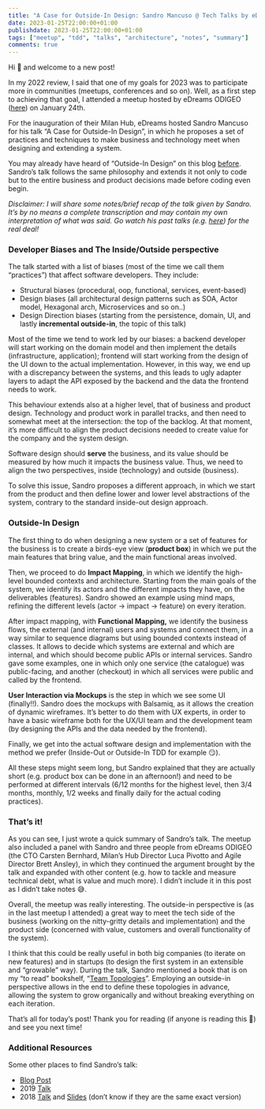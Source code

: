 ```yaml
---
title: "A Case for Outside-In Design: Sandro Mancuso @ Tech Talks by eDreams ODIGEO"
date: 2023-01-25T22:00:00+01:00
publishdate: 2023-01-25T22:00:00+01:00
tags: ["meetup", "tdd", "talks", "architecture", "notes", "summary"]
comments: true
---
```


Hi 👋 and welcome to a new post!

In my 2022 review, I said that one of my goals for 2023 was to participate more in communities (meetups, conferences and so on). Well, as a first step to achieving that goal, I attended a meetup hosted by eDreams ODIGEO ([here](https://www.eventbrite.com/e/tech-talks-by-edreams-odigeo-milan-hub-inauguration-special-edition-tickets-493515075877)) on January 24th.

For the inauguration of their Milan Hub, eDreams hosted Sandro Mancuso for his talk “A Case for Outside-In Design”, in which he proposes a set of practices and techniques to make business and technology meet when designing and extending a system.

You may already have heard of “Outside-In Design” on this blog [before](https://marcobacis.dev/blog/2022-dec-mars-rover-kata-meetup/). Sandro’s talk follows the same philosophy and extends it not only to code but to the entire business and product decisions made before coding even begin.

*Disclaimer: I will share some notes/brief recap of the talk given by Sandro. It’s by no means a complete transcription and may contain my own interpretation of what was said. Go watch his past talks (e.g. [here](https://www.youtube.com/watch?v=VSkDu5YgAh4)) for the real deal!*

### Developer Biases and The Inside/Outside perspective

The talk started with a list of biases (most of the time we call them “practices”) that affect software developers. They include:

- Structural biases (procedural, oop, functional, services, event-based)
- Design biases (all architectural design patterns such as SOA, Actor model, Hexagonal arch, Microservices and so on..)
- Design Direction biases (starting from the persistence, domain, UI, and lastly **incremental outside-in**, the topic of this talk)

Most of the time we tend to work led by our biases: a backend developer will start working on the domain model and then implement the details (infrastructure, application); frontend will start working from the design of the UI down to the actual implementation. However, in this way, we end up with a discrepancy between the systems, and this leads to ugly adapter layers to adapt the API exposed by the backend and the data the frontend needs to work.

This behaviour extends also at a higher level, that of business and product design. Technology and product work in parallel tracks, and then need to somewhat meet at the intersection: the top of the backlog. At that moment, it’s more difficult to align the product decisions needed to create value for the company and the system design.

Software design should **serve** the business, and its value should be measured by how much it impacts the business value. Thus, we need to align the two perspectives, inside (technology) and outside (business).

To solve this issue, Sandro proposes a different approach, in which we start from the product and then define lower and lower level abstractions of the system, contrary to the standard inside-out design approach.

### Outside-In Design

The first thing to do when designing a new system or a set of features for the business is to create a birds-eye view (**product box**) in which we put the main features that bring value, and the main functional areas involved.

Then, we proceed to do **Impact Mapping**, in which we identify the high-level bounded contexts and architecture. Starting from the main goals of the system, we identify its actors and the different impacts they have, on the deliverables (features). Sandro showed an example using mind maps, refining the different levels (actor → impact → feature) on every iteration.

After impact mapping, with **Functional Mapping,** we identify the business flows, the external (and internal) users and systems and connect them, in a way similar to sequence diagrams but using bounded contexts instead of classes. It allows to decide which systems are external and which are internal, and which should become public APIs or internal services. Sandro gave some examples, one in which only one service (the catalogue) was public-facing, and another (checkout) in which all services were public and called by the frontend.

**User Interaction via Mockups** is the step in which we see some UI (finally!!). Sandro does the mockups with Balsamiq, as it allows the creation of dynamic wireframes. It’s better to do them with UX experts, in order to have a basic wireframe both for the UX/UI team and the development team (by designing the APIs and the data needed by the frontend).

Finally, we get into the actual software design and implementation with the method we prefer (Inside-Out or Outside-In TDD for example 😏).

All these steps might seem long, but Sandro explained that they are actually short (e.g. product box can be done in an afternoon!) and need to be performed at different intervals (6/12 months for the highest level, then 3/4 months, monthly, 1/2 weeks and finally daily for the actual coding practices).

### That’s it!

As you can see, I just wrote a quick summary of Sandro’s talk. The meetup also included a panel with Sandro and three people from eDreams ODIGEO (the CTO Carsten Bernhard, Milan’s Hub Director Luca Pivotto and Agile Director Brett Ansley), in which they continued the argument brought by the talk and expanded with other content (e.g. how to tackle and measure technical debt, what is value and much more). I didn’t include it in this post as I didn’t take notes 😅.

Overall, the meetup was really interesting. The outside-in perspective is (as in the last meetup I attended) a great way to meet the tech side of the business (working on the nitty-gritty details and implementation) and the product side (concerned with value, customers and overall functionality of the system).

I think that this could be really useful in both big companies (to iterate on new features) and in startups (to design the first system in an extensible and “growable” way). During the talk, Sandro mentioned a book that is on my “to read” bookshelf, “[Team Topologies](https://teamtopologies.com/book)”. Employing an outside-in perspective allows in the end to define these topologies in advance, allowing the system to grow organically and without breaking everything on each iteration.

That’s all for today’s post! Thank you for reading (if anyone is reading this 🤔) and see you next time!

### Additional Resources

Some other places to find Sandro’s talk:

- [Blog Post](https://www.codurance.com/publications/2017/10/23/outside-in-design)
- 2019 [Talk](https://www.youtube.com/watch?v=bvie9vl7X6A)
- 2018 [Talk](https://www.youtube.com/watch?v=rbSDGr-_UwY) and [Slides](https://www.slideshare.net/sandromancuso/a-case-for-outsidein-design) (don’t know if they are the same exact version)